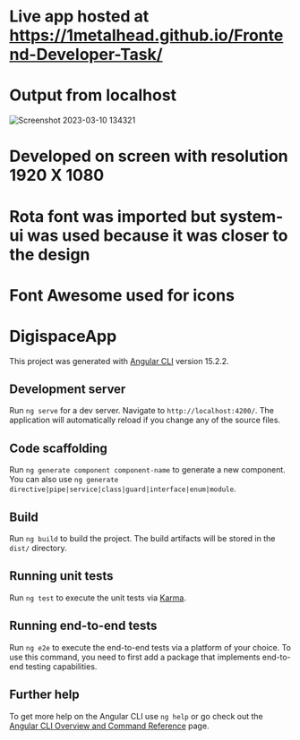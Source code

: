 # Live app hosted at https://1metalhead.github.io/Frontend-Developer-Task/

# Output from localhost
![Screenshot 2023-03-10 134321](https://user-images.githubusercontent.com/87149638/224260471-c0af0dd0-6925-4791-9eb9-81048803dcae.png)

# Developed on screen with resolution 1920 X 1080

# Rota font was imported but system-ui was used because it was closer to the design

# Font Awesome used for icons



# DigispaceApp

This project was generated with [Angular CLI](https://github.com/angular/angular-cli) version 15.2.2.

## Development server

Run `ng serve` for a dev server. Navigate to `http://localhost:4200/`. The application will automatically reload if you change any of the source files.

## Code scaffolding

Run `ng generate component component-name` to generate a new component. You can also use `ng generate directive|pipe|service|class|guard|interface|enum|module`.

## Build

Run `ng build` to build the project. The build artifacts will be stored in the `dist/` directory.

## Running unit tests

Run `ng test` to execute the unit tests via [Karma](https://karma-runner.github.io).

## Running end-to-end tests

Run `ng e2e` to execute the end-to-end tests via a platform of your choice. To use this command, you need to first add a package that implements end-to-end testing capabilities.

## Further help

To get more help on the Angular CLI use `ng help` or go check out the [Angular CLI Overview and Command Reference](https://angular.io/cli) page.
